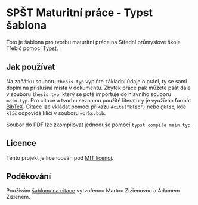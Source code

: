 # SPŠT Maturitní práce - Typst šablona

Toto je šablona pro tvorbu maturitní práce na Střední průmyslové škole Třebíč pomocí [Typst](https://typst.app/).

## Jak používat

Na začátku souboru `thesis.typ` vyplňte základní údaje o práci, ty se sami doplní na příslušná místa v dokumentu.
Zbytek práce pak můžete psát dále v souboru `thesis.typ`, který se poté importuje do hlavního souboru `main.typ`.
Pro citace a tvorbu seznamu použité literatury je využíván formát [BibTeX](https://en.wikipedia.org/wiki/BibTeX). Citace lze vkládat pomocí příkazu `#cite("klíč")` nebo `@klíč`, kde `klíč` odpovídá klíči v souboru `works.bib`.  

Soubor do PDF lze zkompilovat jednoduše pomocí `typst compile main.typ`.

## Licence

Tento projekt je licencován pod [MIT licencí](LICENSE).

## Poděkování

Používám [šablonu na citace](./iso690-2022.csl) vytvořenou Martou Zizienovou a Adamem Zizienem.